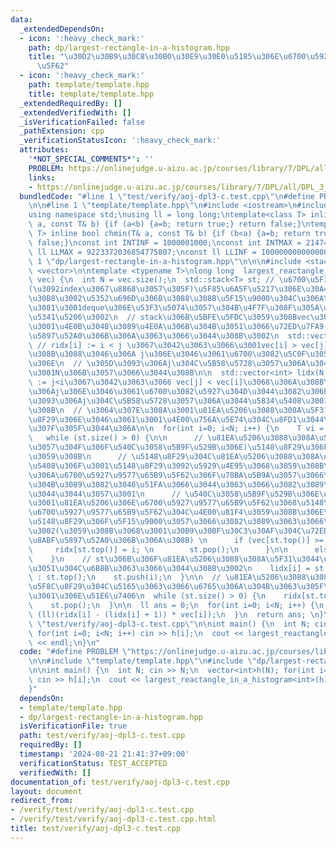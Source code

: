 ```yaml
---
data:
  _extendedDependsOn:
  - icon: ':heavy_check_mark:'
    path: dp/largest-rectangle-in-a-histogram.hpp
    title: "\u30D2\u30B9\u30C8\u30B0\u30E9\u30E0\u5185\u306E\u6700\u5927\u9577\u65B9\
      \u5F62"
  - icon: ':heavy_check_mark:'
    path: template/template.hpp
    title: template/template.hpp
  _extendedRequiredBy: []
  _extendedVerifiedWith: []
  _isVerificationFailed: false
  _pathExtension: cpp
  _verificationStatusIcon: ':heavy_check_mark:'
  attributes:
    '*NOT_SPECIAL_COMMENTS*': ''
    PROBLEM: https://onlinejudge.u-aizu.ac.jp/courses/library/7/DPL/all/DPL_3_C
    links:
    - https://onlinejudge.u-aizu.ac.jp/courses/library/7/DPL/all/DPL_3_C
  bundledCode: "#line 1 \"test/verify/aoj-dpl3-c.test.cpp\"\n#define PROBLEM \"https://onlinejudge.u-aizu.ac.jp/courses/library/7/DPL/all/DPL_3_C\"\
    \n\n#line 1 \"template/template.hpp\"\n#include <iostream>\n#include <cassert>\n\
    using namespace std;\nusing ll = long long;\ntemplate<class T> inline bool chmax(T&\
    \ a, const T& b) {if (a<b) {a=b; return true;} return false;}\ntemplate<class\
    \ T> inline bool chmin(T& a, const T& b) {if (b<a) {a=b; return true;} return\
    \ false;}\nconst int INTINF = 1000001000;\nconst int INTMAX = 2147483647;\nconst\
    \ ll LLMAX = 9223372036854775807;\nconst ll LLINF = 1000000000000000000;\n#line\
    \ 1 \"dp/largest-rectangle-in-a-histogram.hpp\"\n\n\n#include <stack>\n#include\
    \ <vector>\n\ntemplate <typename T>\nlong long  largest_reactangle_in_a_histogram(std::vector<T>&\
    \ vec) {\n  int N = vec.size();\n  std::stack<T> st; // \u6700\u5F31\u756A\u9577\
    (\u3092index\u3067\u8868\u3057\u305F)\u5F85\u6A5F\u5217\u306E\u30A4\u30E1\u30FC\
    \u30B8\u3002\u5352\u696D\u306B\u3088\u308B\u5F15\u9000\u304C\u306A\u3044\u305F\
    \u3081\u3001deque\u306E\u53F3\u5074\u3057\u304B\u4F7F\u308F\u305A\u3001stack\u3067\
    \u5341\u5206\u3002\n  // stack\u306B\u5BFE\u5FDC\u3059\u308Bvec\u306E\u5024\u306F\
    \u3001\u4E0B\u304B\u3089\u4E0A\u306B\u304B\u3051\u3066\u72ED\u7FA9(!!)\u5358\u8ABF\
    \u5897\u52A0\u306B\u306A\u3063\u3066\u3044\u308B\u3002\n  std::vector<int> ridx(N);\
    \ // ridx[i] := i < j \u3067\u3042\u3063\u3066\u3001vec[i] > vec[j] \u3068\u306A\
    \u308B\u3088\u3046\u306A j\u306E\u3046\u3061\u6700\u3082\u5C0F\u3055\u3044\u3082\
    \u306E\n  // \u305D\u3093\u306Aj\u304C\u5B58\u5728\u3057\u306A\u3044\u5834\u5408\
    \u3001N\u306B\u3057\u3066\u3044\u308B\n\n  std::vector<int> lidx(N, -1); // lidx[i]\
    \ := j<i\u3067\u3042\u3063\u3066 vec[j] < vec[i]\u3068\u306A\u308B\u3088\u3046\
    \u306Aj\u306E\u3046\u3061\u6700\u3082\u5927\u304D\u3044\u3082\u306E \n  // \u305D\
    \u3093\u306Aj\u304C\u5B58\u5728\u3057\u306A\u3044\u5834\u5408\u3001-1\u3068\u3059\
    \u308B\n  // \u3064\u307E\u308A\u3001\u81EA\u5206\u3088\u308A\u5F31\u3044\u5148\
    \u8F29\u306E\u3046\u3061\u3001\u4E00\u756A\u5E74\u304C\u8FD1\u3044\u4EBA\u3001\
    \u307F\u305F\u3044\u306A\n\n  for(int i=0; i<N; i++) {\n    T vi = vec[i];\n \
    \   while (st.size() > 0) {\n\n      // \u81EA\u5206\u3088\u308A\u5F37\u3044(\u3082\
    \u3057\u304F\u306F\u540C\u3058\u5B9F\u529B\u306E)\u5148\u8F29\u306F\u5F15\u9000\
    \u3059\u308B\n      // \u5148\u8F29\u304C\u81EA\u5206\u3088\u308A\u5F37\u3044\u5834\
    \u5408\u306F\u3001\u5148\u8F29\u3092\u5929\u4E95\u3068\u3059\u308B\u3088\u3046\
    \u306A\u6700\u5927\u9577\u65B9\u5F62\u306F\u78BA\u5B9A\u3057\u3066\u3044\u308B\
    \u304B\u3089\u3082\u3046\u51FA\u3066\u3044\u3063\u3066\u3082\u3089\u3063\u3066\
    \u3044\u3044\u3057\u3001\n      // \u540C\u3058\u5B9F\u529B\u306E\u3068\u304D\u306F\
    \u3001\u81EA\u5206\u306E\u6700\u5927\u9577\u65B9\u5F62\u3068\u5148\u8F29\u306E\
    \u6700\u5927\u9577\u65B9\u5F62\u304C\u4E00\u81F4\u3059\u308B\u306E\u3067\u3001\
    \u5148\u8F29\u306F\u5F15\u9000\u3057\u3066\u3082\u3089\u3063\u3066\u3044\u3044\
    \u3002(\u3059\u308B\u3068\u3001\u30B9\u30BF\u30C3\u30AF\u304C\u72ED\u7FA9\u5358\
    \u8ABF\u5897\u52A0\u306B\u306A\u308B) \n      if (vec[st.top()] >= vi) {\n   \
    \     ridx[st.top()] = i; \n        st.pop();\n      }\n\n      else break; \n\
    \    }\n    // st\u306B\u306F\u81EA\u5206\u3088\u308A\u5F31\u3044\u5148\u8F29\u3060\
    \u3051\u304C\u6B8B\u3063\u3066\u3044\u308B\u3002\n    lidx[i] = st.empty() ? -1\
    \ : st.top();\n    st.push(i);\n  }\n\n  // \u81EA\u5206\u3088\u308A\u5F31\u3044\
    \u5F8C\u8F29\u304C\u5165\u3063\u3066\u6765\u306A\u304B\u3063\u305F\u4EBA\u305F\
    \u3061\u306E\u51E6\u7406\n  while (st.size() > 0) {\n    ridx[st.top()] = N;\n\
    \    st.pop();\n  }\n\n  ll ans = 0;\n  for(int i=0; i<N; i++) {\n    chmax(ans,\
    \ (ll)(ridx[i] - (lidx[i] + 1)) * vec[i]);\n  }\n  return ans; \n}\n\n#line 5\
    \ \"test/verify/aoj-dpl3-c.test.cpp\"\n\nint main() {\n  int N; cin >> N;\n  vector<int>h(N);\
    \ for(int i=0; i<N; i++) cin >> h[i];\n  cout << largest_reactangle_in_a_histogram<int>(h)\
    \ << endl;\n}\n"
  code: "#define PROBLEM \"https://onlinejudge.u-aizu.ac.jp/courses/library/7/DPL/all/DPL_3_C\"\
    \n\n#include \"template/template.hpp\"\n#include \"dp/largest-rectangle-in-a-histogram.hpp\"\
    \n\nint main() {\n  int N; cin >> N;\n  vector<int>h(N); for(int i=0; i<N; i++)\
    \ cin >> h[i];\n  cout << largest_reactangle_in_a_histogram<int>(h) << endl;\n\
    }"
  dependsOn:
  - template/template.hpp
  - dp/largest-rectangle-in-a-histogram.hpp
  isVerificationFile: true
  path: test/verify/aoj-dpl3-c.test.cpp
  requiredBy: []
  timestamp: '2024-08-21 21:41:37+09:00'
  verificationStatus: TEST_ACCEPTED
  verifiedWith: []
documentation_of: test/verify/aoj-dpl3-c.test.cpp
layout: document
redirect_from:
- /verify/test/verify/aoj-dpl3-c.test.cpp
- /verify/test/verify/aoj-dpl3-c.test.cpp.html
title: test/verify/aoj-dpl3-c.test.cpp
---
```

